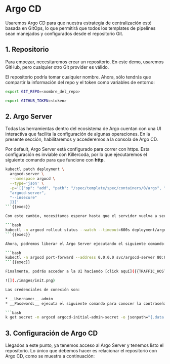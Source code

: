 # Argo CD

Usaremos Argo CD para que nuestra estrategia de centralización esté basada en GitOps, lo que permitirá que todos los templates de pipelines sean manejados y configurados desde el repositorio Git.

## 1. Repositorio

Para empezar, necesitaremos crear un repositorio. En este demo, usaremos GitHub, pero cualquier otro Git provider es válido. 

El repositorio podría tomar cualquier nombre. Ahora, sólo tendrás que compartir la información del repo y el token como variables de entorno:

```bash
export GIT_REPO=<nombre_del_repo>
```

```bash
export GITHUB_TOKEN=<token>
```

## 2. Argo Server

Todas las herramientas dentro del ecosistema de Argo cuentan con una UI interactiva que facilita la configuración de algunas operaciones. En la presente sección, habilitaremos y accederemos a la consola de Argo CD.

Por default, Argo Server está configurado para correr con https. Esta configuración es inviable con Killercoda, por lo que ejecutaremos el siguiente comando para que funcione con __http__.

```bash
kubectl patch deployment \
  argocd-server \
  --namespace argocd \
  --type='json' \
  -p='[{"op": "add", "path": "/spec/template/spec/containers/0/args", "value": [
  "argocd-server",
  "--insecure"
  ]}]'
```{{exec}}

Con este cambio, necesitamos esperar hasta que el servidor vuelva a ser desplegado:

```bash
kubectl -n argocd rollout status --watch --timeout=600s deployment/argocd-server
```{{exec}}

Ahora, podremos liberar el Argo Server ejecutando el siguiente comando:

```bash
kubectl -n argocd port-forward --address 0.0.0.0 svc/argocd-server 80:80 > /dev/null &
```{{exec}}

Finalmente, podrás acceder a la UI haciendo [click aquí]({{TRAFFIC_HOST1_80}}). Si en este punto, has hecho todo bien, deberías poder ver la consola de Argo, parecido a como se muestra en la Figura 1.

![](./images/init.png)

Las credenciales de conexión son:

* __Username:__ admin
* __Password:__ ejecuta el siguiente comando para conocer la contraseña:

```bash
k get secret -n argocd argocd-initial-admin-secret -o jsonpath="{.data.password}" | base64 -d
```


## 3. Configuración de Argo CD

Llegados a este punto, ya tenemos acceso al Argo Server y tenemos listo el repositorio. Lo único que debemos hacer es relacionar el repositorio con Argo CD, como se muestra a continuación:

